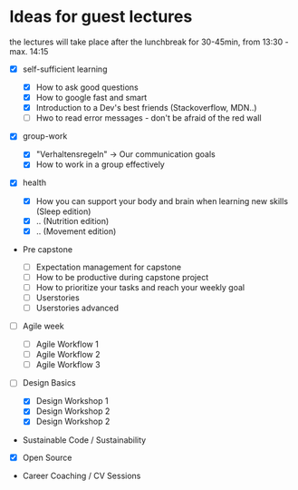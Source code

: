 # Ideas for guest lectures

the lectures will take place after the lunchbreak for 30-45min, from 13:30 - max. 14:15

- [x] self-sufficient learning

  - [x] How to ask good questions
  - [x] How to google fast and smart
  - [x] Introduction to a Dev's best friends (Stackoverflow, MDN..)
  - [ ] Hwo to read error messages - don't be afraid of the red wall

- [x] group-work

  - [x] "Verhaltensregeln" -> Our communication goals
  - [x] How to work in a group effectively

- [x] health

  - [x] How you can support your body and brain when learning new skills (Sleep edition)
  - [x] .. (Nutrition edition)
  - [x] .. (Movement edition)

- Pre capstone

  - [ ] Expectation management for capstone
  - [ ] How to be productive during capstone project
  - [ ] How to prioritize your tasks and reach your weekly goal
  - [ ] Userstories
  - [ ] Userstories advanced

- [ ] Agile week

  - [ ] Agile Workflow 1
  - [ ] Agile Workflow 2
  - [ ] Agile Workflow 3

- [ ] Design Basics

  - [x] Design Workshop 1
  - [x] Design Workshop 2
  - [x] Design Workshop 2

- Sustainable Code / Sustainability

- [x] Open Source

- Career Coaching / CV Sessions
